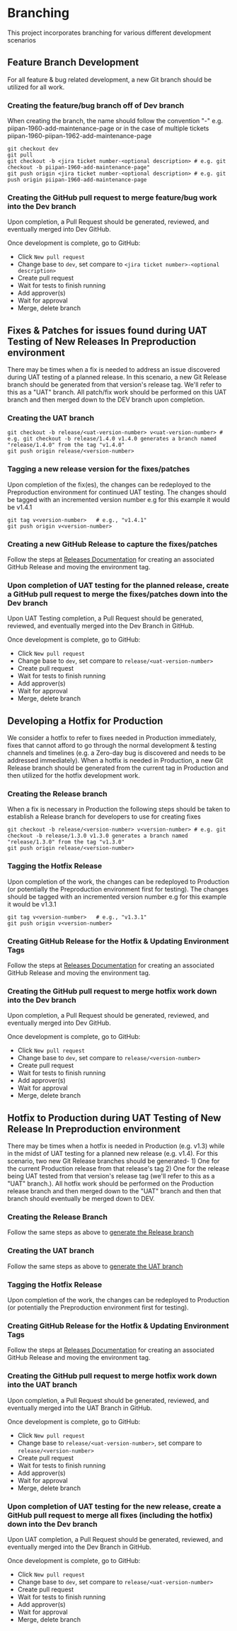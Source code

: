 # Branching

This project incorporates branching for various different development scenarios

## Feature Branch Development

For all feature & bug related development, a new Git branch should be utilized for all work. 

### Creating the feature/bug branch off of Dev branch

When creating the branch, the name should follow the convention "<jira ticket number>-<optional description>" e.g. piipan-1960-add-maintenance-page or in the case of multiple tickets piipan-1960-piipan-1962-add-maintenance-page

```
git checkout dev
git pull
git checkout -b <jira ticket number-<optional description> # e.g. git checkout -b piipan-1960-add-maintenance-page" 
git push origin <jira ticket number-<optional description> # e.g. git push origin piipan-1960-add-maintenance-page
```

### Creating the GitHub pull request to merge feature/bug work into the Dev branch

Upon completion, a Pull Request should be generated, reviewed, and eventually merged into Dev GitHub. 

Once development is complete, go to GitHub:

- Click `New pull request`
- Change base to `dev`, set compare to `<jira ticket number>-<optional description>`
- Create pull request
- Wait for tests to finish running
- Add approver(s)
- Wait for approval
- Merge, delete branch

## Fixes & Patches for issues found during UAT Testing of New Releases In Preproduction environment

There may be times when a fix is needed to address an issue discovered during UAT testing of a planned release. In this scenario, a new Git Release branch should be generated from that version's release tag. We'll refer to this as a "UAT" branch. All patch/fix work should be performed on this UAT branch and then merged down to the DEV branch upon completion.

### Creating the UAT branch

```
git checkout -b release/<uat-version-number> v<uat-version-number> # e.g. git checkout -b release/1.4.0 v1.4.0 generates a branch named "release/1.4.0" from the tag "v1.4.0"
git push origin release/<version-number>
```

### Tagging a new release version for the fixes/patches
Upon completion of the fix(es), the changes can be redeployed to the Preproduction environment for continued UAT testing. The changes should be tagged with an incremented version number e.g for this example it would be v1.4.1

```
git tag v<version-number>   # e.g., "v1.4.1" 
git push origin v<version-number>
```

### Creating a new GitHub Release to capture the fixes/patches
Follow the steps at [Releases Documentation](./releases.md#creating-the-release-in-github) for creating an associated GitHub Release and moving the environment tag.

### Upon completion of UAT testing for the planned release, create a GitHub pull request to merge the fixes/patches down into the Dev branch

Upon UAT Testing completion, a Pull Request should be generated, reviewed, and eventually merged into the Dev Branch in GitHub. 

Once development is complete, go to GitHub:

- Click `New pull request`
- Change base to `dev`, set compare to `release/<uat-version-number>`
- Create pull request
- Wait for tests to finish running
- Add approver(s)
- Wait for approval
- Merge, delete branch

## Developing a Hotfix for Production

We consider a hotfix to refer to fixes needed in Production immediately, fixes that cannot afford to go through the normal development & testing channels and timelines (e.g. a Zero-day bug is discovered and needs to be addressed immediately). When a hotfix is needed in Production, a new Git Release branch should be generated from the current tag in Production and then utilized for the hotfix development work. 

### Creating the Release branch

When a fix is necessary in Production the following steps should be taken to establish a Release branch for developers to use for creating fixes

```
git checkout -b release/<version-number> v<version-number> # e.g. git checkout -b release/1.3.0 v1.3.0 generates a branch named "release/1.3.0" from the tag "v1.3.0"
git push origin release/<version-number>
```

### Tagging the Hotfix Release
Upon completion of the work, the changes can be redeployed to Production (or potentially the Preproduction environment first for testing). The changes should be tagged with an incremented version number e.g for this example it would be v1.3.1

```
git tag v<version-number>   # e.g., "v1.3.1" 
git push origin v<version-number>
```

### Creating GitHub Release for the Hotfix & Updating Environment Tags
Follow the steps at [Releases Documentation](./releases.md#creating-the-release-in-github) for creating an associated GitHub Release and moving the environment tag.

### Creating the GitHub pull request to merge hotfix work down into the Dev branch

Upon completion, a Pull Request should be generated, reviewed, and eventually merged into Dev GitHub. 

Once development is complete, go to GitHub:

- Click `New pull request`
- Change base to `dev`, set compare to `release/<version-number>`
- Create pull request
- Wait for tests to finish running
- Add approver(s)
- Wait for approval
- Merge, delete branch

## Hotfix to Production during UAT Testing of New Release In Preproduction environment

There may be times when a hotfix is needed in Production (e.g. v1.3) while in the midst of UAT testing for a planned new release (e.g. v1.4). For this scenario, two new Git Release branches should be generated- 1) One for the current Production release from that release's tag 2) One for the release being UAT tested from that version's release tag (we'll refer to this as a "UAT" branch.). All hotfix work should be performed on the Production release branch and then merged down to the "UAT" branch and then that branch should eventually be merged down to DEV.

### Creating the Release Branch
Follow the same steps as above to [generate the Release branch](#developing-a-hotfix-for-production)

### Creating the UAT branch
Follow the same steps as above to [generate the UAT branch](#creating-the-uat-branch)

### Tagging the Hotfix Release
Upon completion of the work, the changes can be redeployed to Production (or potentially the Preproduction environment first for testing). 

### Creating GitHub Release for the Hotfix & Updating Environment Tags
Follow the steps at [Releases Documentation](./releases.md#creating-the-release-in-github) for creating an associated GitHub Release and moving the environment tag.

### Creating the GitHub pull request to merge hotfix work down into the UAT branch
Upon completion, a Pull Request should be generated, reviewed, and eventually merged into the UAT Branch in GitHub. 

Once development is complete, go to GitHub:

- Click `New pull request`
- Change base to `release/<uat-version-number>`, set compare to `release/<version-number>`
- Create pull request
- Wait for tests to finish running
- Add approver(s)
- Wait for approval
- Merge, delete branch

### Upon completion of UAT testing for the new release, create a GitHub pull request to merge all fixes (including the hotfix) down into the Dev branch

Upon UAT completion, a Pull Request should be generated, reviewed, and eventually merged into the Dev Branch in GitHub. 

Once development is complete, go to GitHub:

- Click `New pull request`
- Change base to `dev`, set compare to `release/<uat-version-number>`
- Create pull request
- Wait for tests to finish running
- Add approver(s)
- Wait for approval
- Merge, delete branch

